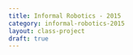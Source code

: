 ```yaml
---
title: Informal Robotics - 2015
category: informal-robotics-2015
layout: class-project
draft: true
---
```



